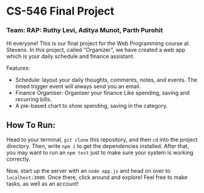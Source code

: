 # CS-546 Final Project
### Team: RAP: Ruthy Levi, Aditya Munot, Parth Purohit

Hi everyone! This is our final project for the Web Programming course at Stevens. In this project, called "Organizer", we have created a web app which is your daily schedule and finance assistant.

Features:
- Schedule: layout your daily thoughts, comments, notes, and events. The timed trigger event will always send you an email.
- Finance Organiser: Organiser your finance Like spending, saving and recurring bills. 
- A pie-based chart to show spending, saving in the category. 

## How To Run:
Head to your terminal, `git clone` this repository, and then `cd` into the project directory. Then, write `npm i` to get the dependencies installed.  After that, you may want to run an `npm test` just to make sure your system is working correctly.

Now, start up the server with an `node app.js` and head on over to `localhost:3000`. Once there, click around and explore! Feel free to make tasks, as well as an account!